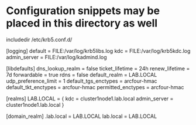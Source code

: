 # Configuration snippets may be placed in this directory as well
includedir /etc/krb5.conf.d/

[logging]
 default = FILE:/var/log/krb5libs.log
 kdc = FILE:/var/log/krb5kdc.log
 admin_server = FILE:/var/log/kadmind.log

[libdefaults]
 dns_lookup_realm = false
 ticket_lifetime = 24h
 renew_lifetime = 7d
 forwardable = true
 rdns = false
 default_realm = LAB.LOCAL
 udp_preference_limit = 1
 default_tgs_enctypes = arcfour-hmac
 default_tkt_enctypes = arcfour-hmac
 permitted_enctypes = arcfour-hmac
 
[realms]
 LAB.LOCAL = {
  kdc = cluster1node1.lab.local
  admin_server = cluster1node1.lab.local
 }

[domain_realm]
 .lab.local = LAB.LOCAL
 lab.local = LAB.LOCAL
